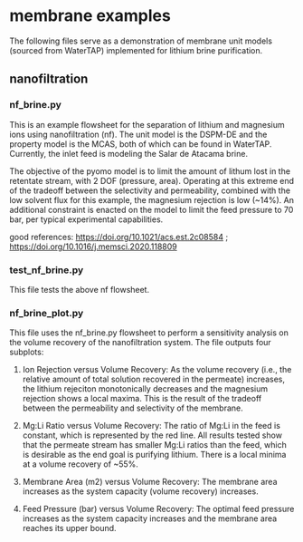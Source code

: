 # membrane examples
The following files serve as a demonstration of membrane unit models (sourced from WaterTAP) implemented for lithium brine purification.

## nanofiltration
### nf_brine.py
This is an example flowsheet for the separation of lithium and magnesium ions using nanofiltration (nf). The unit model is the DSPM-DE and the property model is the MCAS, both of which can be found in WaterTAP. Currently, the inlet feed is modeling the Salar de Atacama brine. 

The objective of the pyomo model is to limit the amount of lithum lost in the retentate stream, with 2 DOF (pressure, area). Operating at this extreme end of the tradeoff between the selectivity and permeability, combined with the low solvent flux for this example, the magnesium rejection is low (~14%). An additional constraint is enacted on the model to limit the feed pressure to 70 bar, per typical experimental capabilities.

good references: https://doi.org/10.1021/acs.est.2c08584 ; https://doi.org/10.1016/j.memsci.2020.118809

### test_nf_brine.py
This file tests the above nf flowsheet.

### nf_brine_plot.py
This file uses the nf_brine.py flowsheet to perform a sensitivity analysis on the volume recovery of the nanofiltration system. The file outputs four subplots:

1. Ion Rejection versus Volume Recovery: As the volume recovery (i.e., the relative amount of total solution recovered in the permeate) increases, the lithium rejeciton monotonically decreases and the magnesium rejection shows a local maxima. This is the result of the tradeoff between the permeability and selectivity of the membrane.

2. Mg:Li Ratio versus Volume Recovery: The ratio of Mg:Li in the feed is constant, which is represented by the red line. All results tested show that the permeate stream has smaller Mg:Li ratios than the feed, which is desirable as the end goal is purifying lithium. There is a local minima at a volume recovery of ~55%.

3. Membrane Area (m2) versus Volume Recovery: The membrane area increases as the system capacity (volume recovery) increases.

4. Feed Pressure (bar) versus Volume Recovery: The optimal feed pressure increases as the system capacity increases and the membrane area reaches its upper bound.
